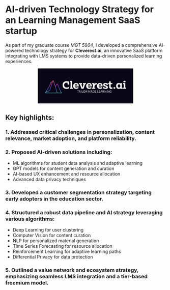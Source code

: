 # AI-driven Technology Strategy for an Learning Management SaaS startup

As part of my graduate course *MGT 5804*, I developed a comprehensive AI-powered technology strategy for **Cleverest.ai**, an innovative SaaS platform integrating with LMS systems to provide data-driven personalized learning experiences.

<p align="center">
  <img width="300" src="img/Logo.png">
</p>

## Key highlights:

### 1. Addressed critical challenges in personalization, content relevance, market adoption, and platform reliability.

### 2. Proposed AI-driven solutions including:
 - ML algorithms for student data analysis and adaptive learning
 - GPT models for content generation and curation
 - AI-based UX enhancement and resource allocation
 - Advanced data privacy techniques

### 3. Developed a customer segmentation strategy targeting early adopters in the education sector.

### 4. Structured a robust data pipeline and AI strategy leveraging various algorithms:
 - Deep Learning for user clustering
 - Computer Vision for content curation
 - NLP for personalized material generation
 - Time Series Forecasting for resource allocation
 - Reinforcement Learning for adaptive learning paths
 - Differential Privacy for data protection

### 5. Outlined a value network and ecosystem strategy, emphasizing seamless LMS integration and a tier-based freemium model.
